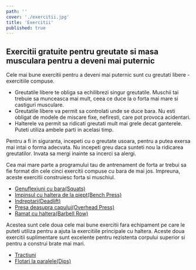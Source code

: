 ```yaml
---
path: ''
cover: './exercitii.jpg'
title: 'Exercitii'
published: true
---
```


## Exercitii gratuite pentru greutate si masa musculara pentru a deveni mai puternic

Cele mai bune exercitii pentru a deveni mai puternic sunt cu greutati libere - exercitiile compuse.

- Greutatile libere te obliga sa echilibrezi singur greutatile. Muschii tai trebuie sa munceasca mai mult, ceea ce duce la o forta mai mare si castiguri musculare.
- Greutatile libere va permit sa controlati unde se duce bara. Nu esti obligat de modele de miscare fixe, nefiresti, care pot provoca acidentari.
- Halterele va permit sa ridicati greutati mult mai grele decat ganterele. Puteti utiliza ambele parti in acelasi timp.

Pentru a fi in siguranta, incepeti cu o greutate usoara, pentru a putea exersa mai intai o forma adecvata. Nu incepeti greu daca sunteti nou la ridicarea greutatilor. Invata sa mergi inainte sa incerci sa alergi.

Cea mai mare parte a programului tau de antrenament de forta ar trebui sa fie format din cele cinci exercitii compuse cu bara de mai jos. Impreuna, aceste exercitii construiesc forta si muschiul.

- [Genuflexiuni cu bara(Squats)](/exercitii/picioare/genuflexiuni-cu-bara/)
- [Impinsul cu haltera de la piept(Bench Press)](/exercitii/piept/impinsul-cu-haltera-de-la-piept/)
- [Indreptari(Deadlift)](/exercitii/spate/indreptari/)
- [Presa deasupra capului(Overhead Press)](/exercitii/umeri/presa-deasupra-capului-cu-haltera/)
- [Ramat cu haltera(Barbell Row)](/exercitii/spate/ramat-cu-bara/)

Acestea sunt cele doua cele mai bune exercitii fara echipament pe care le puteti utiliza pentru a ajuta la exercitiile principale cu haltera. Aceste doua exercitii suplimentare sunt excelente pentru rezistenta corpului superior si pentru a construi brate mai mari.

- [Tractiuni](/exercitii/spate/tractiuni)
- [Flotari la paralele(Dips)](/exercitii/piept/flotari-la-paralele/)
